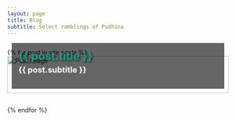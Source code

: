 ```yaml
---
layout: page
title: Blog
subtitle: Select ramblings of Pudhina
---
```


<div style="display: grid; grid-template-columns: repeat(auto-fit, minmax(300px, 1fr)); gap: 20px;">
  <ul class="list-posts" style="list-style-type: none; padding: 0;">
    {% for post in site.posts %}
    <li class="post-teaser" style="position: relative; margin-bottom: 30px;">
      <!-- Image container with relative positioning -->
      <a href="{{ post.url | prepend: site.baseurl }}" style="display: block; position: relative; text-decoration: none;">
        <img src="{{ site.baseurl }}/assets/img/{{ post.image }}" alt="Post Image" style="width: 100%; height: auto; display: block; max-height: 400px;">
        <!-- Title and subtitle overlay -->
        <div style="position: absolute; bottom: 10px; left: 10px; background: rgba(0, 0, 0, 0.6); color: white; padding: 15px; width: calc(100% - 20px); box-sizing: border-box;">
          <!-- Improved title visibility -->
          <h2 class="post-teaser__title" style="margin: 0; font-size: 1.8em; font-weight: bold; color: #16a085; text-shadow: 2px 2px 4px rgba(0, 0, 0, 0.7);">{{ post.title }}</h2>
          <!-- Subtitle styling -->
          <h3 class="post-teaser__subtitle" style="margin-top: 5px; font-size: 1.3em;">{{ post.subtitle }}</h3>
        </div>
      </a>
    </li>
    {% endfor %}
  </ul>
</div>
